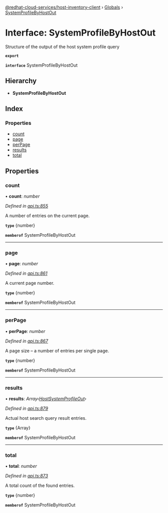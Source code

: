 [@redhat-cloud-services/host-inventory-client](../README.md) › [Globals](../globals.md) › [SystemProfileByHostOut](systemprofilebyhostout.md)

# Interface: SystemProfileByHostOut

Structure of the output of the host system profile query

**`export`** 

**`interface`** SystemProfileByHostOut

## Hierarchy

* **SystemProfileByHostOut**

## Index

### Properties

* [count](systemprofilebyhostout.md#count)
* [page](systemprofilebyhostout.md#page)
* [perPage](systemprofilebyhostout.md#perpage)
* [results](systemprofilebyhostout.md#results)
* [total](systemprofilebyhostout.md#total)

## Properties

###  count

• **count**: *number*

*Defined in [api.ts:855](https://github.com/RedHatInsights/javascript-clients/blob/master/packages/host-inventory/api.ts#L855)*

A number of entries on the current page.

**`type`** {number}

**`memberof`** SystemProfileByHostOut

___

###  page

• **page**: *number*

*Defined in [api.ts:861](https://github.com/RedHatInsights/javascript-clients/blob/master/packages/host-inventory/api.ts#L861)*

A current page number.

**`type`** {number}

**`memberof`** SystemProfileByHostOut

___

###  perPage

• **perPage**: *number*

*Defined in [api.ts:867](https://github.com/RedHatInsights/javascript-clients/blob/master/packages/host-inventory/api.ts#L867)*

A page size – a number of entries per single page.

**`type`** {number}

**`memberof`** SystemProfileByHostOut

___

###  results

• **results**: *Array‹[HostSystemProfileOut](hostsystemprofileout.md)›*

*Defined in [api.ts:879](https://github.com/RedHatInsights/javascript-clients/blob/master/packages/host-inventory/api.ts#L879)*

Actual host search query result entries.

**`type`** {Array<HostSystemProfileOut>}

**`memberof`** SystemProfileByHostOut

___

###  total

• **total**: *number*

*Defined in [api.ts:873](https://github.com/RedHatInsights/javascript-clients/blob/master/packages/host-inventory/api.ts#L873)*

A total count of the found entries.

**`type`** {number}

**`memberof`** SystemProfileByHostOut
